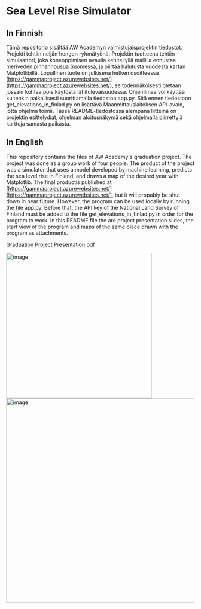 # Sea Level Rise Simulator

## In Finnish
Tämä repositorio sisältää AW Academyn valmistujaisprojektin tiedostot. Projekti tehtiin neljän hengen ryhmätyönä. Projektin tuotteena tehtiin simulaattori, joka koneoppimisen avaulla kehitellyllä mallilla ennustaa meriveden pinnannousua Suomessa, ja piirtää halutusta vuodesta kartan Matplotlibillä. Lopullinen tuote on julkisena hetken osoitteessa [https://gammaproject.azurewebsites.net/](https://gammaproject.azurewebsites.net/), se todennäköisesti otetaan jossain kohtaa pois käytöstä lähitulevaisuudessa. Ohjemlmaa voi käyttää kuitenkin paikallisesti suorittamalla tiedostoa app.py. Sitä ennen tiedostoon get_elevations_in_finlad.py on lisättävä Maanmittauslaitoksen API-avain, jotta ohjelma toimii. Tässä README-tiedostossa alempana liitteinä on projektin esittelydiat, ohjelman aloitusnäkymä sekä ohjelmalla piirrettyjä karttoja samasta paikasta.

## In English
This repository contains the files of AW Academy's graduation project. The project was done as a group work of four people. The product of the project was a simulator that uses a model developed by machine learning, predicts the sea level rise in Finland, and draws a map of the desired year with Matplotlib. The final productis published at [https://gammaproject.azurewebsites.net/](https://gammaproject.azurewebsites.net/), but it will propably be shut down in near future. However, the program can be used locally by running the file app.py. Before that, the API key of the National Land Survey of Finland must be added to the file get_elevations_in_finlad.py in order for the program to work. In this README file the are project presentation slides, the start view of the program and maps of the same place drawn with the program as attachments.

[Graduation Project Presentation.pdf](https://github.com/jussiiih/sea-level-rise-simulator/files/14974587/Graduation.Project.Presentation.pdf)

<img width="389" alt="image" src="https://github.com/jussiiih/sea-level-rise-simulator/assets/107620116/f1ab2aa4-d368-49c9-85ef-6b872bf1e22d">
<img width="548" alt="image" src="https://github.com/jussiiih/sea-level-rise-simulator/assets/107620116/96726fd7-cb0b-4db5-ba1d-c1665a9470d5">

